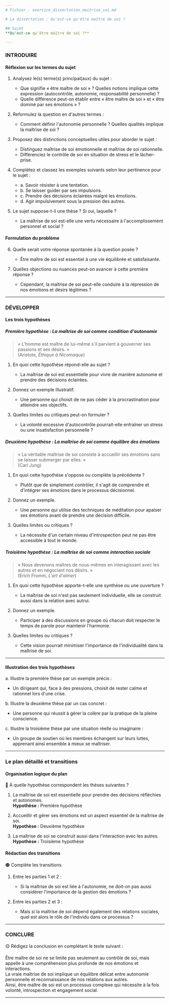 ```yaml
---
# Fichier : exercice_dissertation_maitrise_soi.md

# La dissertation : Qu'est-ce qu'être maître de soi ?

## Sujet
**Qu'est-ce qu'être maître de soi ?**

---
```


### INTRODUIRE

#### Réflexion sur les termes du sujet

1. Analysez le(s) terme(s) principal(aux) du sujet :
   - Que signifie « être maître de soi » ? Quelles notions implique cette expression (autocontrôle, autonomie, responsabilité personnelle) ?
   - Quelle différence peut-on établir entre « être maître de soi » et « être dominé par ses émotions » ?
   
2. Reformulez la question en d'autres termes :
   - Comment définir l'autonomie personnelle ? Quelles qualités implique la maîtrise de soi ?

3. Proposez des distinctions conceptuelles utiles pour aborder le sujet :
   - Distinguez maîtrise de soi émotionnelle et maîtrise de soi rationnelle.
   - Différenciez le contrôle de soi en situation de stress et le lâcher-prise.

4. Complétez et classez les exemples suivants selon leur pertinence pour le sujet :
   - a. Savoir résister à une tentation.
   - b. Se laisser guider par ses impulsions.
   - c. Prendre des décisions éclairées malgré les émotions.
   - d. Agir impulsivement sous la pression des autres.

5. Le sujet suppose-t-il une thèse ? Si oui, laquelle ?
   - La maîtrise de soi est-elle une vertu nécessaire à l'accomplissement personnel et social ?

#### Formulation du problème

6. Quelle serait votre réponse spontanée à la question posée ?
   - Être maître de soi est essentiel à une vie équilibrée et satisfaisante.

7. Quelles objections ou nuances peut-on avancer à cette première réponse ?
   - Cependant, la maîtrise de soi peut-elle conduire à la répression de nos émotions et désirs légitimes ?

---

### DÉVELOPPER

#### Les trois hypothèses

##### Première hypothèse : La maîtrise de soi comme condition d'autonomie

> « L'homme est maître de lui-même s'il parvient à gouverner ses passions et ses désirs. »  
> (Aristote, *Éthique à Nicomaque*)

1. En quoi cette hypothèse répond-elle au sujet ?
   - La maîtrise de soi est essentielle pour vivre de manière autonome et prendre des décisions éclairées.

2. Donnez un exemple illustratif.
   - Une personne qui choisit de ne pas céder à la procrastination pour atteindre ses objectifs.

3. Quelles limites ou critiques peut-on formuler ?
   - La volonté excessive d'autocontrôle pourrait-elle entraîner un stress ou une insatisfaction personnelle ?

##### Deuxième hypothèse : La maîtrise de soi comme équilibre des émotions

> « La véritable maîtrise de soi consiste à accueillir ses émotions sans se laisser submerger par elles. »  
> (Carl Jung)

1. En quoi cette hypothèse s'oppose ou complète la précédente ?
   - Plutôt que de simplement contrôler, il s'agit de comprendre et d'intégrer ses émotions dans le processus décisionnel.

2. Donnez un exemple.
   - Une personne qui utilise des techniques de méditation pour apaiser ses émotions avant de prendre une décision difficile.

3. Quelles limites ou critiques ?
   - La nécessite d'un certain niveau d'introspection peut ne pas être accessible à tout le monde.

##### Troisième hypothèse : La maîtrise de soi comme interaction sociale

> « Nous devenons maîtres de nous-mêmes en interagissant avec les autres et en négociant nos désirs. »  
> (Erich Fromm, *L'art d'aimer*)

1. En quoi cette hypothèse apporte-t-elle une synthèse ou une ouverture ?
   - La maîtrise de soi n'est pas seulement individuelle, elle se construit aussi dans la relation avec autrui.

2. Donnez un exemple.
   - Participer à des discussions en groupe où chacun doit respecter le temps de parole pour maintenir l'harmonie.

3. Quelles limites ou critiques ?
   - Cette vision pourrait minimiser l'importance de l'individualité dans la maîtrise de soi.

---

#### Illustration des trois hypothèses

a. Illustre la première thèse par un exemple précis :
   - Un dirigeant qui, face à des pressions, choisit de rester calme et rationnel lors d'une crise.

b. Illustre la deuxième thèse par un cas concret :
   - Une personne qui réussit à gérer la colère par la pratique de la pleine conscience.

c. Illustre la troisième thèse par une situation réelle ou imaginaire :
   - Un groupe de soutien où les membres échangent sur leurs luttes, apprenant ainsi ensemble à mieux se maîtriser.

---

### Le plan détaillé et transitions

#### Organisation logique du plan

🔴 À quelle hypothèse correspondent les thèses suivantes ?

1. La maîtrise de soi est essentielle pour prendre des décisions réfléchies et autonomes.  
   **Hypothèse :** Première hypothèse

2. Accueillir et gérer ses émotions est un aspect essentiel de la maîtrise de soi.  
   **Hypothèse :** Deuxième hypothèse

3. La maîtrise de soi se construit aussi dans l'interaction avec les autres.  
   **Hypothèse :** Troisième hypothèse

#### Rédaction des transitions

🟠 Complète les transitions.

1. Entre les parties 1 et 2 :  
   - Si la maîtrise de soi est liée à l'autonomie, ne doit-on pas aussi considérer l'importance de la gestion des émotions ?

2. Entre les parties 2 et 3 :  
   - Mais si la maîtrise de soi dépend également des relations sociales, quel est alors le rôle de l'individu dans ce processus ?

---

### CONCLURE

🟡 Rédigez la conclusion en complétant le texte suivant :

Être maître de soi ne se limite pas seulement au contrôle de soi, mais appelle à une compréhension plus profonde de nos émotions et interactions.  
La vraie maîtrise de soi implique un équilibre délicat entre autonomie personnelle et reconnaissance de nos relations aux autres.  
Ainsi, être maître de soi est un processus complexe qui nécessite à la fois volonté, introspection et engagement social.

---